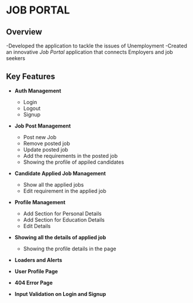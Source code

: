 # JOB PORTAL

## Overview
-Developed the application to tackle the issues of Unemployment
-Created an innovative *Job Portal* application that connects Employers and job seekers


## Key Features

- **Auth Management**
  - Login
  - Logout
  - Signup

- **Job Post Management**
  - Post new Job
  - Remove posted job
  - Update posted job
  - Add the requirements in the posted job
  - Showing the profile of appiled candidates

- **Candidate Applied Job Management**
  - Show all the applied jobs
  - Edit requirement in the applied job
  
- **Profile Management**
  - Add Section for Personal Details
  - Add Section for Education Details
  - Edit Details

- **Showing all the details of applied job**
  - Showing the profile details in the page

- **Loaders and Alerts**

- **User Profile Page**

- **404 Error Page**

- **Input Validation on Login and Signup**
